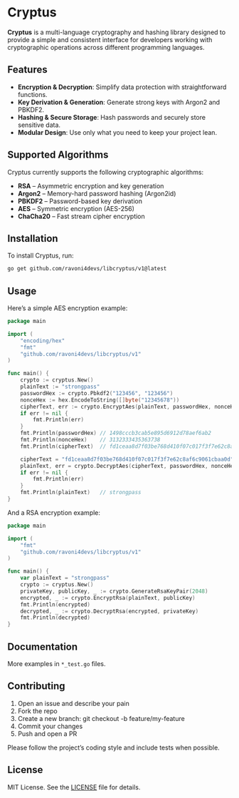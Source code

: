 # Cryptus

**Cryptus** is a multi-language cryptography and hashing library designed to provide a simple
and consistent interface for developers working with cryptographic operations across
different programming languages.

## Features

- **Encryption & Decryption**: Simplify data protection with straightforward functions.
- **Key Derivation & Generation**: Generate strong keys with Argon2 and PBKDF2.
- **Hashing & Secure Storage**: Hash passwords and securely store sensitive data.
- **Modular Design**: Use only what you need to keep your project lean.

## Supported Algorithms

Cryptus currently supports the following cryptographic algorithms:

- **RSA** – Asymmetric encryption and key generation  
- **Argon2** – Memory-hard password hashing (Argon2id)  
- **PBKDF2** – Password-based key derivation  
- **AES** – Symmetric encryption (AES-256)  
- **ChaCha20** – Fast stream cipher encryption  

## Installation

To install Cryptus, run:

```bash
go get github.com/ravoni4devs/libcryptus/v1@latest
```

## Usage

Here’s a simple AES encryption example:

```go
package main

import (
	"encoding/hex"
	"fmt"
	"github.com/ravoni4devs/libcryptus/v1"
)

func main() {
	crypto := cryptus.New()
	plainText := "strongpass"
	passwordHex := crypto.Pbkdf2("123456", "123456")
	nonceHex := hex.EncodeToString([]byte("12345678"))
	cipherText, err := crypto.EncryptAes(plainText, passwordHex, nonceHex)
	if err != nil {
		fmt.Println(err)
	}
	fmt.Println(passwordHex) // 1498cccb3cab5e895d6912d78aef6ab2
	fmt.Println(nonceHex)    // 3132333435363738
	fmt.Println(cipherText)  // fd1ceaa8d7f03be768d410f07c017f3f7e62c8af6c9061cbaa0d

	cipherText = "fd1ceaa8d7f03be768d410f07c017f3f7e62c8af6c9061cbaa0d"
	plainText, err = crypto.DecryptAes(cipherText, passwordHex, nonceHex)
	if err != nil {
		fmt.Println(err)
	}
	fmt.Println(plainText)   // strongpass
}
```

And a RSA encryption example:

```go
package main

import (
	"fmt"
	"github.com/ravoni4devs/libcryptus/v1"
)

func main() {
	var plainText = "strongpass"
	crypto := cryptus.New()
	privateKey, publicKey, _ := crypto.GenerateRsaKeyPair(2048)
	encrypted, _ := crypto.EncryptRsa(plainText, publicKey)
	fmt.Println(encrypted)
	decrypted, _ := crypto.DecryptRsa(encrypted, privateKey)
	fmt.Println(decrypted)
}
```

## Documentation

More examples in `*_test.go` files.

## Contributing

1. Open an issue and describe your pain
2. Fork the repo
3. Create a new branch: git checkout -b feature/my-feature
4. Commit your changes
5. Push and open a PR

Please follow the project’s coding style and include tests when possible.

## License

MIT License. See the [LICENSE](LICENSE) file for details.
